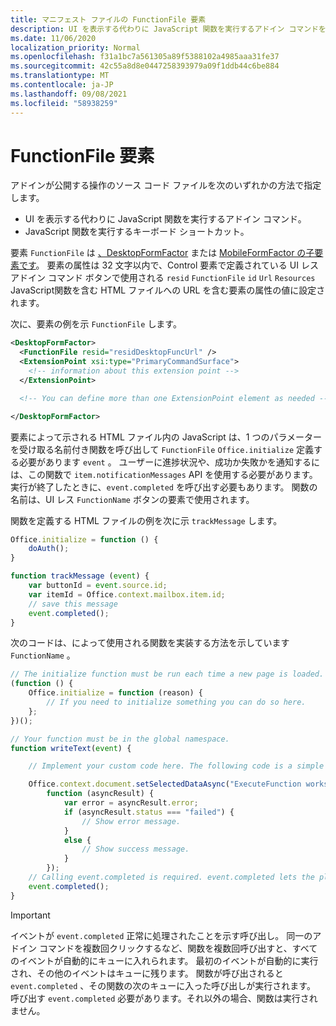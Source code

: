 ```yaml
---
title: マニフェスト ファイルの FunctionFile 要素
description: UI を表示する代わりに JavaScript 関数を実行するアドイン コマンドを介してアドインが公開する操作のソース コード ファイルを指定します。
ms.date: 11/06/2020
localization_priority: Normal
ms.openlocfilehash: f31a1bc7a561305a89f5388102a4985aaa31fe37
ms.sourcegitcommit: 42c55a8d8e0447258393979a09f1ddb44c6be884
ms.translationtype: MT
ms.contentlocale: ja-JP
ms.lasthandoff: 09/08/2021
ms.locfileid: "58938259"
---
```

# <a name="functionfile-element"></a>FunctionFile 要素

アドインが公開する操作のソース コード ファイルを次のいずれかの方法で指定します。

* UI を表示する代わりに JavaScript 関数を実行するアドイン コマンド。
* JavaScript 関数を実行するキーボード ショートカット。

要素 `FunctionFile` は [、DesktopFormFactor](desktopformfactor.md) または [MobileFormFactor の子要素です](mobileformfactor.md)。 要素の属性は 32 文字以内で、Control 要素で定義されている UI レス アドイン コマンド ボタンで使用される `resid` `FunctionFile` `id` `Url` `Resources` JavaScript[](control.md)関数を含む HTML ファイルへの URL を含む要素の属性の値に設定されます。

次に、要素の例を示 `FunctionFile` します。

```XML
<DesktopFormFactor>
  <FunctionFile resid="residDesktopFuncUrl" />
  <ExtensionPoint xsi:type="PrimaryCommandSurface">
    <!-- information about this extension point -->
  </ExtensionPoint>

  <!-- You can define more than one ExtensionPoint element as needed -->

</DesktopFormFactor>
```

要素によって示される HTML ファイル内の JavaScript は、1 つのパラメーターを受け取る名前付き関数を呼び出して `FunctionFile` `Office.initialize` 定義する必要があります `event` 。 ユーザーに進捗状況や、成功か失敗かを通知するには、この関数で `item.notificationMessages` API を使用する必要があります。 実行が終了したときに、`event.completed` を呼び出す必要もあります。 関数の名前は、UI レス `FunctionName` ボタンの要素で使用されます。

関数を定義する HTML ファイルの例を次に示 `trackMessage` します。

```js
Office.initialize = function () {
    doAuth();
}

function trackMessage (event) {
    var buttonId = event.source.id;    
    var itemId = Office.context.mailbox.item.id;
    // save this message
    event.completed();
}
```

次のコードは、によって使用される関数を実装する方法を示しています `FunctionName` 。

```js
// The initialize function must be run each time a new page is loaded.
(function () {
    Office.initialize = function (reason) {
        // If you need to initialize something you can do so here.
    };
})();

// Your function must be in the global namespace.
function writeText(event) {

    // Implement your custom code here. The following code is a simple example.

    Office.context.document.setSelectedDataAsync("ExecuteFunction works. Button ID=" + event.source.id,
        function (asyncResult) {
            var error = asyncResult.error;
            if (asyncResult.status === "failed") {
                // Show error message.
            }
            else {
                // Show success message.
            }
        });
    // Calling event.completed is required. event.completed lets the platform know that processing has completed.
    event.completed();
}
```

> [!IMPORTANT]
> イベントが `event.completed` 正常に処理されたことを示す呼び出し。 同一のアドイン コマンドを複数回クリックするなど、関数を複数回呼び出すと、すべてのイベントが自動的にキューに入れられます。 最初のイベントが自動的に実行され、その他のイベントはキューに残ります。 関数が呼び出されると `event.completed` 、その関数の次のキューに入った呼び出しが実行されます。 呼び出す `event.completed` 必要があります。それ以外の場合、関数は実行されません。
